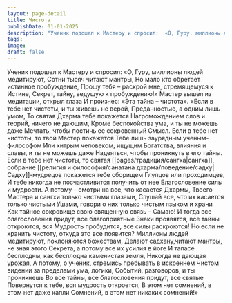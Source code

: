 ```yaml
---
layout: page-detail
title: Чистота
publishDate: 01-01-2025
description: "Ученик подошел к Мастеру и спросил:  «О, Гуру, миллионы людей медитируют,  Сотни тысяч читают мантры,  Но мало кто обретает истинное пробуждение,  Прошу тебя – раскрой мне, стремящемуся к Истине,  Секрет, тайну, ведущую к пробуждению!»"
tags:
image:
draft: false
---
```

Ученик подошел к Мастеру и спросил:  «О, Гуру, миллионы людей медитируют,  Сотни тысяч читают мантры,  Но мало кто обретает истинное пробуждение,  Прошу тебя – раскрой мне, стремящемуся к Истине,  Секрет, тайну, ведущую к пробуждению!»  Мастер вышел из медитации, открыл глаза  И произнес: «Эта тайна – чистота».  «Если в тебе нет чистоты, и ты живешь не верой,  Преданностью, а одним лишь умом,  То святая Дхарма тебе покажется  Нагромождением слов и теорий, ничего не дающим,  Кроме беспокойства ума, и ты не можешь даже  Мечтать, чтобы постичь ее сокровенный  Смысл.  Если в тебе нет чистоты, то твой Мастер покажется  Тебе лишь заурядным ученым-философом  Или хитрым человеком, ищущим  Богатства, влияния и славы, и ты не можешь даже  Надеяться, чтобы проникнуть в его тайны.  Если в тебе нет чистоты, то святая [[pages/традиция/сангха|сангха]], собрание  [[религия и философия/санатана дхарма/поведение/садху|Садху]]-мудрецов покажется тебе сборищем  Глупцов или проходимцев,  И тебе никогда не посчастливится получить от нее  Благословение силы и мудрости.  А потому – смотри на все, что касается Дхармы,  Твоего Мастера и сангхи только чистыми глазами,  Слушай все, что их касается только чистыми  Ушами, говори о них только чистым языком и храни  Как тайное сокровище свою священную связь –  Самаю!  И тогда все благословения придут, все благоприятные  Знаки проявятся, все тайны откроются, вся  Мудрость пробудится, все силы раскроются!  Но если не хранить чистоту, откуда это все появится?  Миллионы людей медитируют, поклоняются божествам,  Делают садхану,читают мантры, не зная этого  Секрета, а потому все их усилия в йоге  И тапасе бесплодны, как бесплодна каменистая земля,  Никогда не дающая урожая,  А потому, о ученик, стремись пребывать в искреннем  Чистом видении за пределами ума, логики,  Событий, разговоров, и ты проникнешь  Во все тайны, все благословения придут, все святые  Повернутся к тебе, вся мудрость откроется,  В этом нет сомнений, в этом нет даже капли  Сомнений, в этом нет никаких сомнений!»
  
